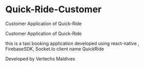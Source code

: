 # Quick-Ride-Customer
Customer Application of Quick-Ride


Customer Application of Quick-Ride

this is a taxi booking application developed using react-native , FirebaseSDK, Socket.Io client name QuickRide

Developed by Vertechs Maldives
